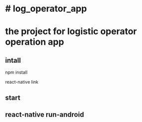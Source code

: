 # # log_operator_app
# the project for logistic operator operation app


## intall
   npm install

   react-native link

## start


## react-native run-android
